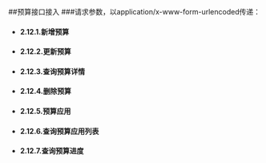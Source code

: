 ##预算接口接入
###请求参数，以application/x-www-form-urlencoded传递：
- #### 2.12.1.新增预算
- #### 2.12.2.更新预算
- #### 2.12.3.查询预算详情
- #### 2.12.4.删除预算
- #### 2.12.5.预算应用
- #### 2.12.6.查询预算应用列表
- #### 2.12.7.查询预算进度






